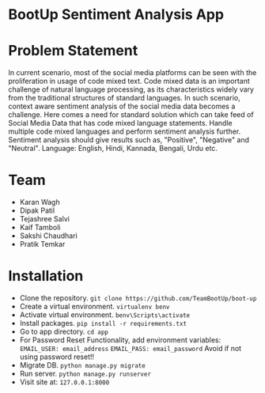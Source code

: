 # BootUp Sentiment Analysis App


# Problem Statement
In current scenario, most of the social media platforms can be seen with the proliferation in usage of code mixed text. Code mixed data is an important challenge of natural language processing, as its characteristics widely vary from the traditional structures of standard languages. In such scenario, context aware sentiment analysis of the social media data becomes a challenge. Here comes a need for standard solution which can take feed of Social Media Data that has code mixed language statements. Handle multiple code mixed languages and perform sentiment analysis further. Sentiment analysis should give results such as, "Positive", "Negative" and "Neutral". Language: English, Hindi, Kannada, Bengali, Urdu etc.

# Team
* Karan Wagh
* Dipak Patil
* Tejashree Salvi
* Kaif Tamboli
* Sakshi Chaudhari
* Pratik Temkar

# Installation
* Clone the repository.
    `git clone https://github.com/TeamBootUp/boot-up`
* Create a virtual environment.
	`virtualenv benv`
* Activate virtual environment.
	`benv\Scripts\activate`
* Install packages.
	`pip install -r requirements.txt`
* Go to app directory.
    `cd app`
* For Password Reset Functionality, add environment variables:
	`EMAIL_USER: email_address`
	`EMAIL_PASS: email_password`
	Avoid if not using password reset!!
* Migrate DB.
	`python manage.py migrate`
* Run server.
	`python manage.py runserver`
* Visit site at:
	`127.0.0.1:8000`